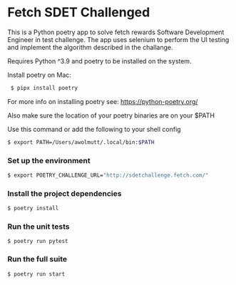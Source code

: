 # Fetch SDET Challenged

This is a Python poetry app to solve fetch rewards Software Development Engineer in test challenge. The app uses selenium to perform the UI testing and implement the algorithm described in the challange.

Requires Python ^3.9 and poetry to be installed on the system. 

Install poetry on Mac: 

```zsh
 $ pipx install poetry
```

For more info on installing poetry see: https://python-poetry.org/

Also make sure the location of your poetry binaries are on your $PATH

Use this command or add the following to your shell config

```zsh
$ export PATH=/Users/awolmutt/.local/bin:$PATH
```

### Set up the environment

```zsh
$ export POETRY_CHALLENGE_URL="http://sdetchallenge.fetch.com/"
```

### Install the project dependencies

```zsh
$ poetry install
```

### Run the unit tests

```
$ poetry run pytest
```

### Run the full suite

```
$ poetry run start
```